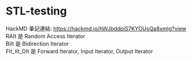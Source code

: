 # STL-testing
HackMD 筆記連結: https://hackmd.io/hWJbddpiS7KYOUsQa8xmlg?view  
RAIt 是 Random Access Iterator  
BiIt 是 Bidirection Iterator  
FIt_IIt_OIt 是 Forward Iterator, Input Iterator, Output Iterator  
